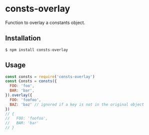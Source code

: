 # consts-overlay

Function to overlay a constants object.

## Installation

```
$ npm install consts-overlay
```

## Usage

```javascript
const consts = require('consts-overlay')
const Consts = consts({
  FOO: 'foo',
  BAR: 'bar',
}).overlay({
  FOO: 'foofoo',
  BAZ: 'baz' // ignored if a key is not in the original object
})
// {
//   FOO: 'foofoo',
//   BAR: 'bar'
// }
```